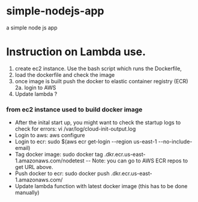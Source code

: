 # simple-nodejs-app

a simple node js app

# Instruction on Lambda use.

1. create ec2 instance. Use the bash script which runs the Dockerfile,
2. load the dockerfile and check the image
3. once image is built push the docker to elastic container registry (ECR)
   2a. login to AWS
4. Update lambda ?

### from ec2 instance used to build docker image

- After the inital start up, you might want to check the startup logs to check for errors: vi /var/log/cloud-init-output.log
- Login to aws: aws configure
- Login to ecr: sudo $(aws ecr get-login --region us-east-1 --no-include-email)
- Tag docker image: sudo docker tag <ImageID> <AwsAccountID>.dkr.ecr.us-east-1.amazonaws.com/nodetest
-- Note: you can go to AWS ECR repos to get URL above.
- Push docker to ecr: sudo docker push <AWS-Account-ID>.dkr.ecr.us-east-1.amazonaws.com/
- Update lambda function with latest docker image (this has to be done manually)